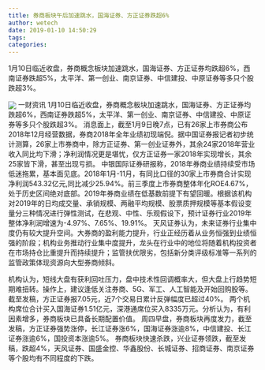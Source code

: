 ```yaml
---
title: 券商板块午后加速跳水，国海证券、方正证券跌超6%
author: wetech
date: 2019-01-10 14:50:29
tags: 
categories: 
---
```

1月10日临近收盘，券商概念板块加速跳水，国海证券、方正证券均跌超6%，西南证券跌超5%，太平洋、第一创业、南京证券、中信建投、中原证券等多只个股跌超3%。
<!-- more -->
<img align="center" border="0" src="https://imgcdn.yicai.com/uppics/images/2019/01/2adbd16c860270c37966da0b044e2d7a.jpg" />
一财资讯
1月10日临近收盘，券商概念板块加速跳水，国海证券、方正证券均跌超6%，西南证券跌超5%，太平洋、第一创业、南京证券、中信建投、中原证券等多只个股跌超3%。
消息面上，截至1月9日晚7点，已有26家上市券商公布2018年12月经营数据，券商2018年全年业绩初现端倪。据中国证券报记者初步统计测算，26家上市券商中，除方正证券、第一创业证券外，其余24家2018年营业收入同比均下滑；净利润情况更是堪忧，仅方正证券一家2018年实现增长，其余25家皆下滑，甚至出现亏损。
中银国际证券研报称，2018年券商业绩持续受市场低迷拖累，基本面见底。2018年1月-11月，有同比口径的30家上市券商合计实现净利润543.32亿元,同比减少25.94%。前三季度上市券商整体年化ROE4.67%，处于历史区间绝对底部。2019年券商业绩在低基数前提下有望回暖。根据该机构对2019年的日均成交量、承销规模、两融平均规模、股票质押规模等基本假设变量分三种情况进行弹性测试，在悲观、中性、乐观假设下，预计证券行业2019年整体净利润增速为-4.97%、7.65%、19.91%。
天风证券认为，未来证券行业集中度仍有较大提升空间。大券商的盈利能力提升，行业正经历着从业务恒强到业绩恒强的阶段；机构业务推动行业集中度提升，龙头在行业中的地位将随着机构投资者在市场持仓比重提升而持续提升；监管扶优限劣，包括新分类评级标准等一系列的监管政策体现资源向大型券商倾斜。
 
 
 
机构认为，短线大盘有获利回吐压力，盘中技术性回调概率大，但大盘上行趋势短期难扭转。操作上，建议逢低关注券商、5G、军工、人工智能及开始回购股等。
截至发稿，方正证券报7.05元，近7个交易日累计反弹幅度已超过40%。
两个机构席位合计买入国海证券1.51亿元，深港通席位买入8335万元。分析认为，有利因素增多，券商板块已具备长期配置价值。
周四早盘，券商板块再度发力，截至发稿，方正证券强势涨停，长江证券涨6%，国海证券涨逾8%，中信建投、长江证券涨逾6%，国投资本涨逾5%。
券商板块快速杀跌，兴业证券领跌，截至发稿，跌超4%，天风证券、国盛金控、华鑫股份、长城证券、招商证券、南京证券等个股均有不同程度的下跌。
